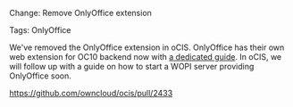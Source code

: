 Change: Remove OnlyOffice extension

Tags: OnlyOffice

We've removed the OnlyOffice extension in oCIS. 
OnlyOffice has their own web extension for OC10 backend now with [a dedicated guide](https://owncloud.dev/clients/web/deployments/oc10-app/#onlyoffice).
In oCIS, we will follow up with a guide on how to start a WOPI server providing OnlyOffice soon.

https://github.com/owncloud/ocis/pull/2433
